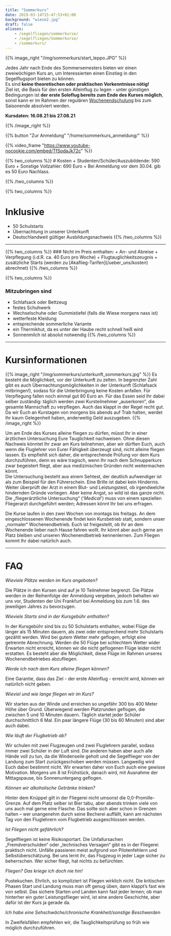 ```yaml
---
title: "Sommerkurs"
date: 2019-03-14T15:47:53+01:00
background: "wiese2.jpg"
draft: false
aliases:
    - /segelfliegen/sommerkurse/
    - /segelfliegen/Sommerkurse/
    - /sommerkurs/
---
```

{{% image_right "/img/sommerkurs/start_leppo.JPG" %}}

Jedes Jahr nach Ende des Sommersemesters bieten wir einen zweiwöchigen Kurs an, um Interessierten einen Einstieg in den Segelflugsport bieten zu können.
<br>Es sind **keine theoretischen oder praktischen Vorkenntnisse nötig!**
<br>Ziel ist, die Basis für den ersten Alleinflug zu legen - unter günstigen Bedingungen ist **der erste Soloflug bereits zum Ende des Kurses möglich**, sonst kann er im Rahmen der regulären [Wochenendschulung](/ueber_uns/flugbetrieb/#wochenendschulung) bis zum Saisonende absolviert werden.

**Kursdaten: 16.08.21 bis 27.08.21**

{{% /image_right %}}

<!--***Hinweis zur Corona-Situation:***  
Wir beabsichtigen auch 2020, den Kurs wie geplant durchzuführen.  
Sollte die Situation im August schlimmstenfalls einen Kurs unmöglich machen, werden bereits gezahlte Kursgebühren zurückerstattet.-->

{{% button "Zur Anmeldung" "/home/sommerkurs_anmeldung/" %}}

<!-- {{% video_frame "https://www.youtube-nocookie.com/embed/aHpMFq7XPA8" %}} <!--Video Sommerkurs 2015-->
{{% video_frame "https://www.youtube-nocookie.com/embed/TfSpdaJk72c" %}} <!--Video Sommerkurs 2017-->

<div class="row">
{{% two_columns %}}
# Kosten
+ Studenten/Schüler/Auszubildende: 590 Euro
+ Sonstige Vollzahler: 690 Euro
+ Bei Anmeldung vor dem 30.04. gib es 50 Euro Nachlass.

{{% /two_columns %}}

{{% two_columns %}}
# Inklusive
+ 50 Schulstarts
+ Übernachtung in unserer Unterkunft
+ Deutschlandweit gültiger Ausbildungsnachweis
{{% /two_columns %}}
</div>

___

<div class="row">
{{% two_columns %}}
### Nicht im Preis enthalten:
+ An- und Abreise
+ Verpflegung (i.d.R. ca. 40 Euro pro Woche)
+ Flugtauglichkeitszeugnis
+ zusätzliche Starts (werden zu [Akaflieg-Tarifen](/ueber_uns/kosten) abrechnet)
{{% /two_columns %}}

{{% two_columns %}}
### Mitzubringen sind
+ Schlafsack oder Bettzeug
+ festes Schuhwerk
+ Wechselschuhe oder Gummistiefel (falls die Wiese morgens nass ist)
+ wetterfeste Kleidung
+ entsprechende sommerliche Variante
+ ein Thermikhut, da es unter der Haube recht schnell heiß wird
+ Sonnenmilch ist absolut notwendig
{{% /two_columns %}}
</div>

___

# Kursinformationen

{{% image_right "/img/sommerkurs/unterkunft_sommerkurs.jpg" %}}
Es besteht die Möglichkeit, vor der Unterkunft zu zelten. In begrenzter Zahl gibt es auch Übernachtungsmöglichkeiten in der Unterkunft (Schlafsack mitbringen!), sodass für die Unterbringung keine Kosten anfallen. Für Verpflegung fallen noch einmal gut 80 Euro an. Für das Essen seid Ihr dabei selber zuständig: täglich werden zwei Kursteilnehmer „auserkoren“, die gesamte Mannschaft zu verpflegen. Auch das klappt in der Regel recht gut. Da wir Euch an Kurstagen von morgens bis abends auf Trab halten, werdet Ihr kaum Gelegenheit haben, anderweitig Geld auszugeben.
{{% /image_right %}}

Um am Ende des Kurses alleine fliegen zu dürfen, müsst Ihr in einer ärztlichen Untersuchung Eure Tauglichkeit nachweisen. Ohne diesen Nachweis könntet Ihr zwar am Kurs teilnehmen, aber wir dürften Euch, auch wenn die Fluglehrer von Eurer Fähigkeit überzeugt sind, nicht alleine fliegen lassen. Es empfiehlt sich daher, die entsprechende Prüfung vor dem Kurs durchzuführen, denn es wäre tragisch, wenn Ihr nach dem Schnupperkurs zwar begeistert fliegt, aber aus medizinischen Gründen nicht weitermachen könnt.
<br>Die Untersuchung besteht aus einem Sehtest, der deutlich aufwendiger ist als zum Beispiel für den Führerschein. Eine Brille ist dabei kein Hindernis. Weiter überprüft der Arzt in einem Blut- und Leistungstest, ob irgendwelche hindernden Gründe vorliegen. Aber keine Angst, so wild ist das ganze nicht. Die „fliegerärztliche Untersuchung“ ('*Medical*') muss von einem speziellen Fliegerarzt durchgeführt werden; Adressen könnt Ihr bei uns erfragen.

Die Kurse laufen in den zwei Wochen von montags bis freitags. An dem eingeschlossenen Wochenende findet kein Kursbetrieb statt, sondern unser „normaler“ Wochenendbetrieb. Euch ist freigestellt, ob Ihr an dem Wochenende lieber nach Hause fahren wollt. Ihr könnt aber auch gerne am Platz bleiben und unseren Wochenendbetrieb kennenlernen. Zum Fliegen kommt Ihr dabei natürlich auch.
___

# FAQ

_Wieviele Plätze werden im Kurs angeboten?_

  Die Plätze in den Kursen sind auf je 10 Teilnehmer begrenzt. Die Plätze werden in der Reihenfolge der Anmeldung vergeben, jedoch behalten wir uns vor, Studenten der Uni Frankfurt bei Anmeldung bis zum 1.6. des jeweiligen Jahres zu bevorzugen.

_Wieviele Starts sind in der Kursgebühr enthalten?_

  In der Kursgebühr sind bis zu 50 Schulstarts enthalten, wobei Flüge die länger als 15 Minuten dauern, als zwei oder entsprechend mehr Schulstarts gezählt werden. Wird bei gutem Wetter mehr geflogen, erfolgt eine getrennte Abrechnung. Werden die 50 Flüge bei schlechtem Wetter wider Erwarten nicht erreicht, können wir die nicht geflogenen Flüge leider nicht erstatten. Es besteht aber die Möglichkeit, diese Flüge im Rahmen unseres Wochenendbetriebes abzufliegen.

_Werde ich nach dem Kurs alleine fliegen können?_

  Eine Garantie, dass das Ziel - der erste Alleinflug - erreicht wird, können wir natürlich nicht geben.

_Wieviel und wie lange fliegen wir im Kurs?_

  Wir starten aus der Winde und erreichen so ungefähr 300 bis 400 Meter Höhe über Grund. Überwiegend werden Platzrunden geflogen, die zwischen 5 und 10 Minuten dauern. Täglich startet jeder Schüler durchschnittlich 6 Mal. Ein paar längere Flüge (30 bis 60 Minuten) sind aber auch dabei.

_Wie läuft der Flugbetrieb ab?_

  Wir schulen mit zwei Flugzeugen und zwei Fluglehrern parallel, sodass immer zwei Schüler in der Luft sind. Die anderen haben aber auch alle Hände voll zu tun, da die Windenseile geholt und die Segelflieger von der Landung zum Start zurückgeschoben werden müssen. Langweilig wird Euch dabei bestimmt nicht. Wir erwarten daher von Euch auch eine gewisse Motivation. Morgens um 8 ist Frühstück, danach wird, mit Ausnahme der Mittagspause, bis Sonnenuntergang geflogen.

_Können wir alkoholische Getränke trinken?_

  Hinter dem Knüppel gilt in der Fliegerei nicht umsonst die 0,0-Promille-Grenze. Auf dem Platz selber ist Bier tabu, aber abends trinken viele von uns auch mal gerne eine Flasche. Das sollte sich aber schon in Grenzen halten – wer unangenehm durch seine Becherei auffällt, kann am nächsten Tag von den Fluglehrern vom Flugbetrieb ausgeschlossen werden.

_Ist Fliegen nicht gefährlich?_

  Segelfliegen ist keine Risikosportart. Die Unfallursachen „Fremdverschulden“ oder „technisches Versagen“ gibt es in der Fliegerei praktisch nicht. Unfälle passieren meist aufgrund von Pilotenfehlern und Selbstüberschätzung. Bei uns lernt ihr, das Flugzeug in jeder Lage sicher zu beherrschen. Wer sicher fliegt, hat nichts zu befürchten.

_Fliegen? Das kriege ich doch nie hin!_

  Pustekuchen. Ehrlich, so kompliziert ist Fliegen wirklich nicht. Die kritischen Phasen Start und Landung muss man oft genug üben, dann klappt’s fast wie von selbst. Das sichere Starten und Landen kann fast jeder lernen; ob man hinterher ein guter Leistungsflieger wird, ist eine andere Geschichte, aber dafür ist der Kurs ja gerade da.

_Ich habe eine Sehschwäche/chronische Krankheit/sonstige Beschwerden_

In Zweifelsfällen empfehlen wir, die Tauglichkeitsprüfung so früh wie möglich durchzuführen.
